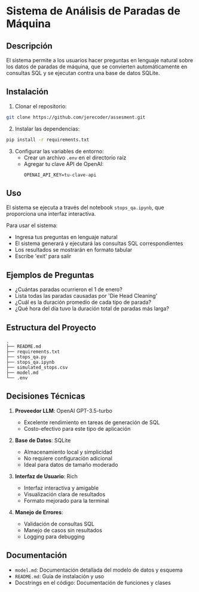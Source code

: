 # Sistema de Análisis de Paradas de Máquina


## Descripción

El sistema permite a los usuarios hacer preguntas en lenguaje natural sobre los datos de paradas de máquina, que se convierten automáticamente en consultas SQL y se ejecutan contra una base de datos SQLite.


## Instalación

1. Clonar el repositorio:
```bash
git clone https://github.com/jerecoder/assesment.git
```

2. Instalar las dependencias:
```bash
pip install -r requirements.txt
```

3. Configurar las variables de entorno:
   - Crear un archivo `.env` en el directorio raíz
   - Agregar tu clave API de OpenAI:
     ```
     OPENAI_API_KEY=tu-clave-api
     ```

## Uso

El sistema se ejecuta a través del notebook `stops_qa.ipynb`, que proporciona una interfaz interactiva.

Para usar el sistema:
- Ingresa tus preguntas en lenguaje natural
- El sistema generará y ejecutará las consultas SQL correspondientes
- Los resultados se mostrarán en formato tabular
- Escribe 'exit' para salir

## Ejemplos de Preguntas

- ¿Cuántas paradas ocurrieron el 1 de enero?
- Lista todas las paradas causadas por 'Die Head Cleaning'
- ¿Cuál es la duración promedio de cada tipo de parada?
- ¿Qué hora del día tuvo la duración total de paradas más larga?

## Estructura del Proyecto

```
.
├── README.md
├── requirements.txt
├── stops_qa.py
├── stops_qa.ipynb
├── simulated_stops.csv
├── model.md
└── .env
```

## Decisiones Técnicas

1. **Proveedor LLM**: OpenAI GPT-3.5-turbo
   - Excelente rendimiento en tareas de generación de SQL
   - Costo-efectivo para este tipo de aplicación

2. **Base de Datos**: SQLite
   - Almacenamiento local y simplicidad
   - No requiere configuración adicional
   - Ideal para datos de tamaño moderado

3. **Interfaz de Usuario**: Rich
   - Interfaz interactiva y amigable
   - Visualización clara de resultados
   - Formato mejorado para la terminal

4. **Manejo de Errores**:
   - Validación de consultas SQL
   - Manejo de casos sin resultados
   - Logging para debugging

## Documentación

- `model.md`: Documentación detallada del modelo de datos y esquema
- `README.md`: Guía de instalación y uso
- Docstrings en el código: Documentación de funciones y clases

 